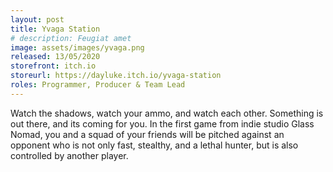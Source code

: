 ```yaml
---
layout: post
title: Yvaga Station
# description: Feugiat amet 
image: assets/images/yvaga.png
released: 13/05/2020
storefront: itch.io
storeurl: https://dayluke.itch.io/yvaga-station
roles: Programmer, Producer & Team Lead
---
```


Watch the shadows, watch your ammo, and watch each other. Something is out there, and its coming for you. In the first game from indie studio Glass Nomad, you and a squad of your friends will be pitched against an opponent who is not only fast, stealthy, and a lethal hunter, but is also controlled by another player.

<!-- Talk about how boards were structured and maintained
Post mortem
Images of boards and charts -->